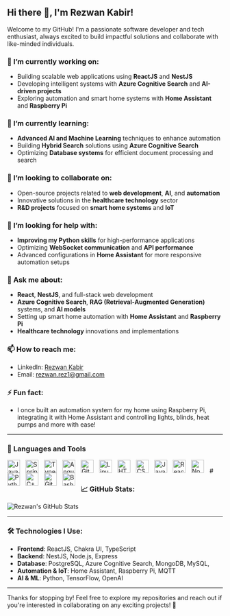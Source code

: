## Hi there 👋, I'm Rezwan Kabir!

Welcome to my GitHub! I'm a passionate software developer and tech enthusiast, always excited to build impactful solutions and collaborate with like-minded individuals.

### 🔭 I’m currently working on:
- Building scalable web applications using **ReactJS** and **NestJS**
- Developing intelligent systems with **Azure Cognitive Search** and **AI-driven projects**
- Exploring automation and smart home systems with **Home Assistant** and **Raspberry Pi**

### 🌱 I’m currently learning:
- **Advanced AI and Machine Learning** techniques to enhance automation
- Building **Hybrid Search** solutions using **Azure Cognitive Search**
- Optimizing **Database systems** for efficient document processing and search

### 👯 I’m looking to collaborate on:
- Open-source projects related to **web development**, **AI**, and **automation**
- Innovative solutions in the **healthcare technology** sector
- **R&D projects** focused on **smart home systems** and **IoT**

### 🤔 I’m looking for help with:
- **Improving my Python skills** for high-performance applications
- Optimizing **WebSocket communication** and **API performance**
- Advanced configurations in **Home Assistant** for more responsive automation setups

### 💬 Ask me about:
- **React**, **NestJS**, and full-stack web development
- **Azure Cognitive Search**, **RAG (Retrieval-Augmented Generation)** systems, and **AI models**
- Setting up smart home automation with **Home Assistant** and **Raspberry Pi**
- **Healthcare technology** innovations and implementations

### 📫 How to reach me:
- LinkedIn: [Rezwan Kabir](https://www.linkedin.com/in/rez1kabir/)
- Email: [rezwan.rez1@gmail.com](mailto:rezwan.rez1@gmail.com)


### ⚡ Fun fact:
- I once built an automation system for my home using Raspberry Pi, integrating it with Home Assistant and controlling lights, blinds, heat pumps and more with ease!

---
### 🧰 Languages and Tools

<img align="left" alt="Java" width="30px" style="padding-right:10px;" src="https://cdn.jsdelivr.net/gh/devicons/devicon/icons/java/java-original.svg"/>
<img align="left" alt="Spring" width="30px" style="padding-right:10px;" src="https://cdn.jsdelivr.net/gh/devicons/devicon/icons/spring/spring-original.svg" />
<img align="left" alt="TypeScript" width="30px" style="padding-right:10px;" src="https://cdn.jsdelivr.net/gh/devicons/devicon/icons/typescript/typescript-plain.svg" />
<img align="left" alt="Angular" width="30px" style="padding-right:10px;" src="https://cdn.jsdelivr.net/gh/devicons/devicon/icons/angularjs/angularjs-plain.svg" />
<img align="left" alt="Git" width="30px" style="padding-right:10px;" src="https://cdn.jsdelivr.net/gh/devicons/devicon/icons/git/git-original.svg" />
<img align="left" alt="Linux" width="30px" style="padding-right:10px;" src="https://cdn.jsdelivr.net/gh/devicons/devicon/icons/linux/linux-original.svg" />
<img align="left" alt="HTML" width="30px" style="padding-right:10px;" src="https://cdn.jsdelivr.net/gh/devicons/devicon/icons/html5/html5-plain.svg" />
<img align="left" alt="CSS" width="30px" style="padding-right:10px;" src="https://cdn.jsdelivr.net/gh/devicons/devicon/icons/css3/css3-plain.svg" />
<img align="left" alt="JavaScript" width="30px" style="padding-right:10px;" src="https://cdn.jsdelivr.net/gh/devicons/devicon/icons/javascript/javascript-plain.svg" />
<img align="left" alt="React" width="30px" style="padding-right:10px;" src="https://cdn.jsdelivr.net/gh/devicons/devicon/icons/react/react-original.svg" />
<img align="left" alt="NodeJS" width="30px" style="padding-right:10px;" src="https://cdn.jsdelivr.net/gh/devicons/devicon/icons/nodejs/nodejs-original.svg" />
<img align="left" alt="Python" width="30px" style="padding-right:10px;" src="https://cdn.jsdelivr.net/gh/devicons/devicon/icons/python/python-plain.svg" />
<img align="left" alt="C++" width="30px" style="padding-right:10px;" src="https://cdn.jsdelivr.net/gh/devicons/devicon/icons/cplusplus/cplusplus-line.svg" />
<img align="left" alt="GitHub" width="30px" style="padding-right:10px;" src="https://cdn.jsdelivr.net/gh/devicons/devicon/icons/github/github-original.svg" />
<img align="left" alt="Bash" width="30px" style="padding-right:10px;" src="https://cdn.jsdelivr.net/gh/devicons/devicon/icons/bash/bash-original.svg" />
<br />
#

### 📈 GitHub Stats:

![Rezwan's GitHub Stats](https://github-readme-stats.vercel.app/api?username=rezwan&show_icons=true&hide_title=true&count_private=true&hide=prs&theme=radical)

---

### 🛠 Technologies I Use:
- **Frontend**: ReactJS, Chakra UI, TypeScript
- **Backend**: NestJS, Node.js, Express
- **Database**: PostgreSQL, Azure Cognitive Search, MongoDB, MySQL, 
- **Automation & IoT**: Home Assistant, Raspberry Pi, MQTT
- **AI & ML**: Python, TensorFlow, OpenAI

---

Thanks for stopping by! Feel free to explore my repositories and reach out if you're interested in collaborating on any exciting projects! 🚀
